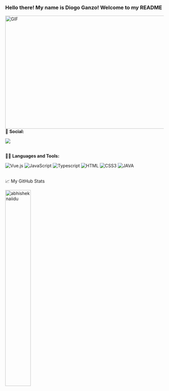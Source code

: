 ### Hello there! My name is Diogo Ganzo! Welcome to my README
<div>
  <img align="right" alt="GIF" src="https://media3.giphy.com/media/z6lKzI3wAuKbkkPZpe/giphy.gif?cid=9b38fe914qg255fya8r362mnm1rvdwxk7es859yd8r9h054c&ep=v1_gifs_username&rid=giphy.gif&ct=g" width="640" height="360" />
 
  👨 **Social:** 
  
  <a href="https://www.linkedin.com/in/diogoganzo/"><img src="https://img.shields.io/badge/LinkedIn-0077B5?logo=linkedin&logoColor=white" /></a>
  <br><br>

  👨‍💻 **Languages and Tools:**
  <div>
    <img alt="Vue.js" src="https://img.shields.io/badge/Vue.js-35495E?logo=vue.js&logoColor=4FC08D"> 
    <img alt="JavaScript" src="https://img.shields.io/badge/JavaScript-F7DF1E.svg?logo=javascript&logoColor=black">
    <img alt="Typescript" src="https://img.shields.io/badge/TypeScript-007ACC?logo=typescript&logoColor=white">
    <img alt="HTML" src="https://img.shields.io/badge/HTML5-E34F26?logo=html5&logoColor=white">
    <img alt="CSS3" src="https://img.shields.io/badge/CSS3-1572B6?logo=css3&logoColor=white">
    <img alt="JAVA" src="https://img.shields.io/badge/Java-ED8B00?logo=openjdk&logoColor=white">
  </div>
</div>
<br>
<p>📈 My GitHub Stats</p>
<img src="https://github-readme-stats.vercel.app/api?username=diogoganzo&show_icons=true&theme=gotham" alt="abhisheknaiidu" width="40%" />

</details>

